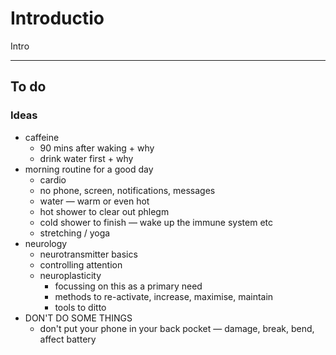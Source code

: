 # Introductio

Intro&#x20;



***

## To do

### Ideas

* caffeine&#x20;
  * 90 mins after waking + why
  * drink water first + why
* morning routine for a good day
  * cardio
  * no phone, screen, notifications, messages
  * water — warm or even hot
  * hot shower to clear out phlegm
  * cold shower to finish — wake up the immune system etc
  * stretching / yoga
* neurology
  * neurotransmitter basics
  * controlling attention
  * neuroplasticity
    * focussing on this as a primary need
    * methods to re-activate, increase, maximise, maintain
    * tools to ditto
* DON'T DO SOME THINGS
  * don't put your phone in your back pocket — damage, break, bend, affect battery
